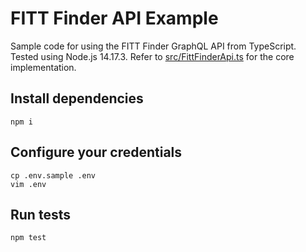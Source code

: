 # FITT Finder API Example

Sample code for using the FITT Finder GraphQL API from TypeScript. Tested using Node.js 14.17.3.
Refer to [src/FittFinderApi.ts](src/FittFinderApi.ts) for the core implementation.

## Install dependencies

    npm i

## Configure your credentials

    cp .env.sample .env
    vim .env

## Run tests

    npm test
